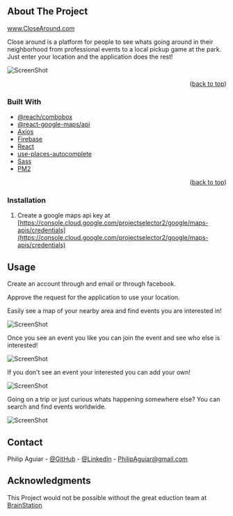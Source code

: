 <!-- ABOUT THE PROJECT -->
## About The Project

www.CloseAround.com

Close around is a platform for people to see whats going around in their neighborhood from professional events to a local pickup game at the park. Just enter your location and the application does the rest!

![ScreenShot](./src/assets/example.png)

<p align="right">(<a href="#top">back to top</a>)</p>

### Built With

* [@reach/combobox](https://reach.tech/combobox/)
* [@react-google-maps/api](https://www.npmjs.com/package/@react-google-maps/api)
* [Axios](https://www.npmjs.com/package/axios)
* [Firebase](https://firebase.google.com/)
* [React](https://reactjs.org/)
* [use-places-autocomplete](https://www.npmjs.com/package/use-places-autocomplete)
* [Sass](https://sass-lang.com/)
* [PM2](https://pm2.keymetrics.io/)


<p align="right">(<a href="#top">back to top</a>)</p>



<!-- GETTING STARTED -->




### Installation

1. Create a google maps api key at [https://console.cloud.google.com/projectselector2/google/maps-apis/credentials](https://console.cloud.google.com/projectselector2/google/maps-apis/credentials)

<!-- USAGE EXAMPLES -->
## Usage

Create an account through and email or through facebook.

Approve the request for the application to use your location.

Easily see a map of your nearby area and find events you are interested in!

![ScreenShot](./src/assets/example2.png)

Once you see an event you like you can join the event and see who else is interested!

![ScreenShot](./src/assets/paintNight.png)

If you don't see an event your interested you can add your own!

![ScreenShot](./src/assets/example.png)

Going on a trip or just curious whats happening somewhere else? You can search and find events worldwide.

![ScreenShot](./src/assets/sanFran.png)

<!-- CONTACT -->
## Contact

Philip Aguiar - [@GitHub](https://github.com/PhilipAguiar) - 
[@LinkedIn](https://www.linkedin.com/in/philip-aguiar/) -
PhilipAguiar@gmail.com



<!-- ACKNOWLEDGMENTS -->
## Acknowledgments

This Project would not be possible without the great eduction team at [BrainStation](https://brainstation.io/)

